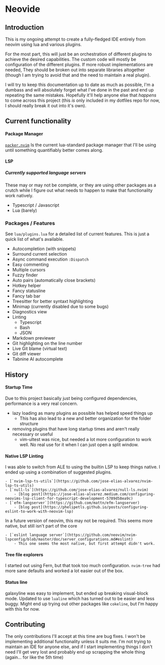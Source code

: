# Neovide

## Introduction

This is my ongoing attempt to create a fully-fledged IDE entirely from neovim using lua and various plugins.

For the most part, this will just be an orchestration of different plugins to achieve the desired capabilities.
The custom code will mostly be configuration of the different plugins. If more robust implementations are needed,
They should be broken out into separate libraries altogether (though I am trying to avoid that and the need to
maintain a real plugin).

I will try to keep this documentation up to date as much as possible, I'm a dumbass and will absolutely forget
what I've done in the past and end up repeating the same mistakes. Hopefully it'll help anyone else that _happens_
to come across this project (this _is_ only included in my dotfiles repo for now, I should really break it out into
it's own).

## Current functionality

#### Package Manager

[`packer.nvim`](https://github.com/wbthomason/packer.nvim) Is the current lua-standard package manager that I'll
be using until something quantifiably better comes along.

#### LSP

##### Currently supported language servers

These may or may not be complete, or they are using other packages as a crutch while I figure out
what needs to happen to make that functionality work natively.

- Typescript / Javascript
- Lua (barely)

### Packages / Features

See `lua/plugins.lua` for a detailed list of current features. This is just a quick list of what's available.

- Autocompletion (with snippets)
- Surround current selection
- Async command execution `:Dispatch`
- Easy commenting
- Multiple cursors
- Fuzzy finder
- Auto pairs (automatically close brackets)
- Hotkey helper
- Fancy statusline
- Fancy tab bar
- Treesitter for better syntaxt highlighting
- Minimap (currently disabled due to some bugs)
- Diagnostics view
- Linting
    - Typescript
    - Bash
    - JSON
- Markdown previewer
- Git highlighting on the line number
- Live Git blame (virtual text)
- Git diff viewer
- Tabnine AI autocomplete

## History

#### Startup Time

Due to this project basically just being configured dependencies, performance is a very real concern.

- lazy loading as many plugins as possible has helped speed things up
    - This has also lead to a new and better organization for the folder structure
- removing plugins that have long startup times and aren't really necessary or useful
    - vim-ultest was nice, but needed a lot more configuration to work well. No real use for it when I can just open a split window.

#### Native LSP Linting

I was able to switch from ALE to using the builtin LSP to keep things native. I ended up using a
combination of suggested plugins.

    - [`nvim-lsp-ts-utils`](https://github.com/jose-elias-alvarez/nvim-lsp-ts-utils)
    - [`null-ls`](https://github.com/jose-elias-alvarez/null-ls.nvim)
        - [blog post](https://jose-elias-alvarez.medium.com/configuring-neovims-lsp-client-for-typescript-development-5789d58ea9c)
    - [`efm-langserver`](https://github.com/mattn/efm-langserver)
        - [blog post](https://phelipetls.github.io/posts/configuring-eslint-to-work-with-neovim-lsp)

In a future version of neovim, this may not be required. This seems more native, but still isn't part of the core

    - [`eslint language server`](https://github.com/neovim/nvim-lspconfig/blob/master/doc/server_configurations.md#eslint)
        - This one seems the most native, but first attempt didn't work.

#### Tree file explorers

I started out using Fern, but that took too much configuration. `nvim-tree` had more sane defaults
and worked a lot easier out of the box.

#### Status line

galaxyline was easy to implement, but ended up breaking visual-block mode. Updated to use
`lualine` which has turned out to be easier and less buggy. Might end up trying out other
packages like `cokeline`, but I'm happy with this for now.

## Contributing

The only contributions I'll accept at this time are bug fixes. I won't be implementing additional functionality
unless it suits me. I'm not trying to maintain an IDE for anyone else, and if I start implementing things I don't
need I'll get very lost and probably end up scrapping the whole thing (again... for like the 5th time)

